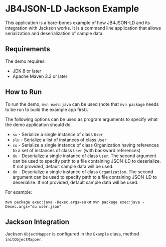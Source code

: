 # JB4JSON-LD Jackson Example

This application is a bare-bones example of how JB4JSON-LD and its integration with Jackson works. It is a command line
application that allows serialization and deserialization of sample data.

## Requirements

The demo requires:

- JDK 8 or later
- Apache Maven 3.3 or later

## How to Run

To run the demo, `mvn exec:java` can be used (note that `mvn package` needs to be run to build the example app first).

The following options can be used as program arguments to specify what the demo application should do.

- `su` - Serialize a single instance of class `User`
- `slu` - Serialize a list of instances of class `User`
- `so` - Serialize a single instance of class Organization having references to a set of instances of class `User` (with backward references)
- `du` - Deserialize a single instance of class `User`. The second argument can be used to specify path to a file containing JSON-LD to deserialize. If not provided, default sample data will be used.
- `do` - Deserialize a single instance of class `Organization`. The second argument can be used to specify path to a file containing JSON-LD to deserialize. If not provided, default sample data will be used.

For example:

`mvn package exec:java -Dexec.args=su` or `mvn package exec:java -Dexec.args="du user.json"`

## Jackson Integration

Jackson `ObjectMapper` is configured in the `Example` class, method `initObjectMapper`.
